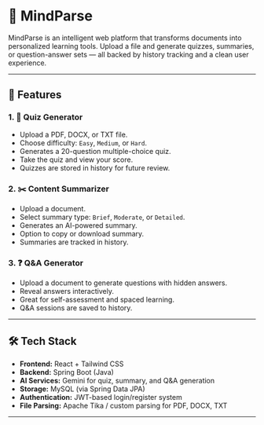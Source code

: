 # 🧠 MindParse

MindParse is an intelligent web platform that transforms documents into personalized learning tools. Upload a file and generate quizzes, summaries, or question-answer sets — all backed by history tracking and a clean user experience.

---

## 🚀 Features

### 1. 📘 Quiz Generator
- Upload a PDF, DOCX, or TXT file.
- Choose difficulty: `Easy`, `Medium`, or `Hard`.
- Generates a 20-question multiple-choice quiz.
- Take the quiz and view your score.
- Quizzes are stored in history for future review.

### 2. ✂️ Content Summarizer
- Upload a document.
- Select summary type: `Brief`, `Moderate`, or `Detailed`.
- Generates an AI-powered summary.
- Option to copy or download summary.
- Summaries are tracked in history.

### 3. ❓ Q&A Generator
- Upload a document to generate questions with hidden answers.
- Reveal answers interactively.
- Great for self-assessment and spaced learning.
- Q&A sessions are saved to history.

---

## 🛠️ Tech Stack

- **Frontend:** React + Tailwind CSS
- **Backend:** Spring Boot (Java)
- **AI Services:** Gemini  for quiz, summary, and Q&A generation
- **Storage:** MySQL (via Spring Data JPA)
- **Authentication:** JWT-based login/register system
- **File Parsing:** Apache Tika / custom parsing for PDF, DOCX, TXT

---




